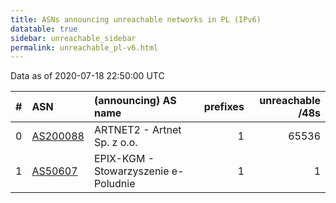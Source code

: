 ```yaml
---
title: ASNs announcing unreachable networks in PL (IPv6)
datatable: true
sidebar: unreachable_sidebar
permalink: unreachable_pl-v6.html
---
```


Data as of 2020-07-18 22:50:00 UTC


<div class="datatable-begin"></div>

|   # | ASN                                      | (announcing) AS name                 |   prefixes |   unreachable /48s |
|----:|:-----------------------------------------|:-------------------------------------|-----------:|-------------------:|
|   0 | [AS200088](unreachable_AS200088-v6.html) | ARTNET2 - Artnet Sp. z o.o.          |          1 |              65536 |
|   1 | [AS50607](unreachable_AS50607-v6.html)   | EPIX-KGM - Stowarzyszenie e-Poludnie |          1 |                  1 |

<div class="datatable-end"></div>